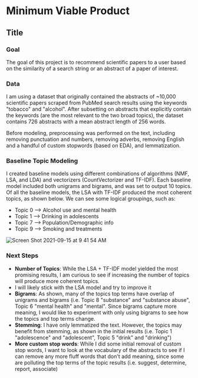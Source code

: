# Minimum Viable Product
## Title

### Goal
The goal of this project is to recommend scientific papers to a user based on the similarity of a search string or an abstract of a paper of interest.

### Data
I am using a dataset that originally contained the abstracts of ~10,000 scientific papers scraped from PubMed search results using the keywords "tobacco" and "alcohol". After subsetting on abstracts that explicitly contain the keywords (are the most relevant to the two broad topics), the dataset contains 726 abstracts with a mean abstract length of 256 words.

Before modeling, preprocessing was performed on the text, including removing punctuation and numbers, removing adverbs, removing English and a handful of custom stopwords (based on EDA), and lemmatization.

### Baseline Topic Modeling
I created baseline models using different combinations of algorithms (NMF, LSA, and LDA) and vectorizers (CountVectorizer and TF-IDF). Each baseline model included both unigrams and bigrams, and was set to output 10 topics. Of all the baseline models, the LSA with TF-IDF produced the most coherent topics, as shown below. We can see some logical groupings, such as:
- Topic 0 --> Alcohol use and mental health
- Topic 1 --> Drinking in adolescents
- Topic 7 --> Population/Demographic info
- Topic 9 --> Smoking and treatments

![Screen Shot 2021-09-15 at 9 41 54 AM](https://user-images.githubusercontent.com/87044440/133444400-0000304d-5031-47ac-b4eb-e2f58731d358.png)


### Next Steps
- **Number of Topics**: While the LSA + TF-IDF model yielded the most promising results, I am curious to see if increasing the number of topics will produce more coherent topics.
- I will likely stick with the LSA model and try to improve it
- **Bigrams**: As shown, many of the topics top terms have overlap of unigrams and bigrams (i.e. Topic 8 "substance" and "substance abuse", Topic 6 "mental health" and "mental". Since bigrams capture more meaning, I would like to experiment with only using bigrams to see how the topics and top terms change.
- **Stemming**: I have only lemmatized the text. However, the topics may benefit from stemming, as shown in the initial results (i.e. Topic 1 "adolescence" and "adolescent", Topic 5 "drink" and "drinking")
- **More custom stop words**: While I did some initial removal of custom stop words, I want to look at the vocabulary of the abstracts to see if I can remove any more fluff words that don't add meaning, since some are polluting the top terms of the topic results (i.e. suggest, determine, report, associate)
